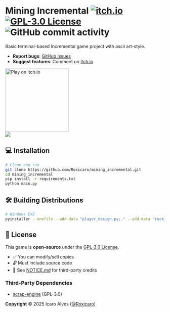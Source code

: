 # Mining Incremental [![itch.io](https://img.shields.io/badge/Available_on-itch.io-FA5C5C?logo=itchdotio)](https://roxicaro.itch.io/mining-incremental) [![GPL-3.0 License](https://img.shields.io/badge/License-GPLv3-blue.svg)](LICENSE) ![GitHub commit activity](https://img.shields.io/github/commit-activity/t/roxicaro/Mining_Incremental) 

Basic terminal-based Incremental game project with ascii art-style. 
- **Report bugs**: [GitHub Issues](https://github.com/Roxicaro/Mining_Incremental/issues)  
- **Suggest features**: Comment on [itch.io](https://roxicaro.itch.io/mining-incremental)  <br>
<a href="https://roxicaro.itch.io/mining-incremental">
  <img src="https://static.itch.io/images/badge.svg" alt="Play on itch.io" width="200">
</a>  
<br>
<img src = "https://github.com/Roxicaro/Mining_Incremental/blob/main/PrintScreens/Print02.png"></img>

## 💻 Installation
```bash
# Clone and run
git clone https://github.com/Roxicaro/mining_incremental.git
cd mining_incremental
pip install -r requirements.txt
python main.py
```

## 🛠️ Building Distributions
```bash
# Windows EXE
pyinstaller --onefile --add-data "player_design.py;." --add-data "rock_design.py;." --add-data "command_list.py;." --add-data "ascii_designs.py;." main.py
```

## 📜 License
This game is **open-source** under the [GPL-3.0 License](LICENSE).  
- ✅ You can modify/sell copies  
- 🔓 Must include source code  
- 📝 See [NOTICE.md](NOTICE.md) for third-party credits

### Third-Party Dependencies
- [scrap-engine](https://github.com/lxgr-linux/scrap-engine) (GPL-3.0)

**Copyright** © 2025 Icaro Alves ([@Roxicaro](https://github.com/Roxicaro))


